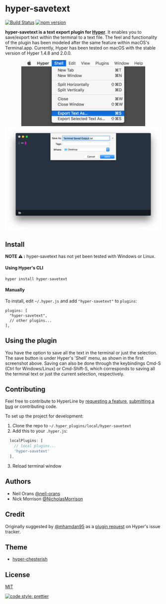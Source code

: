 # hyper-savetext

[![Build Status](https://travis-ci.org/neil-orans/hyper-savetext.svg?branch=master)](https://travis-ci.org/neil-orans/hyper-savetext) [![npm version](https://badge.fury.io/js/hyper-savetext.svg)](https://badge.fury.io/js/hyper-savetext)

**hyper-savetext is a text export plugin for [Hyper](https://hyper.is/)**. It enables you to save/export text within the terminal to a text file. The feel and functionality of the plugin has been modeled after the same feature within macOS's Terminal.app. Currently, Hyper has been tested on macOS with the stable version of Hyper 1.4.8 and 2.0.0.

<p align="center">
<img src="./screenshots/screenshot1.jpg" width="400px" />
<img src="./screenshots/screenshot2.png" width="700px" />
</p>

## Install

**NOTE ⚠ :** hyper-savetext has not yet been tested with Windows or Linux.

#### Using Hyper's CLI

```
hyper install hyper-savetext
```

#### Manually

To install, edit `~/.hyper.js` and add `"hyper-savetext"` to `plugins`:

```
plugins: [
  "hyper-savetext",
  // other plugins...
],
```

## Using the plugin

You have the option to save all the text in the terminal or just the selection. The save button is under Hyper's 'Shell' menu, as shown in the first screenshot above. Saving can also be done through the keybindings Cmd-S (Ctrl for Windows/Linux) or Cmd-Shift-S, which corresponds to saving all the terminal text or just the current selection, respectively.

## Contributing

Feel free to contribute to HyperLine by [requesting a feature](https://github.com/neil-orans/hyper-savetext/issues/new), [submitting a bug](https://github.com/neil-orans/hyper-savetext/issues/new) or contributing code.

To set up the project for development:

1.  Clone the repo to `~/.hyper_plugins/local/hyper-savetext`
2.  Add this to your `.hyper.js`:

```js
  localPlugins: [
    // local plugins...
    'hyper-savetext'
  ],
```

3.  Reload terminal window

## Authors

* Neil Orans [@neil-orans](https://github.com/neil-orans)
* Nick Morrison [@NicholasMorrison](https://github.com/nicholasmorrison)

## Credit

Originally suggested by [@mhamdan95](https://github.com/mhamdan95) as a [plugin request](https://github.com/zeit/hyper/issues/2693) on Hyper's issue tracker.

## Theme

* [hyper-chesterish](https://github.com/henrikdahl/hyper-chesterish)

## License

[MIT](LICENSE.md)

[![code style: prettier](https://img.shields.io/badge/code_style-prettier-ff69b4.svg)](https://github.com/prettier/prettier)

